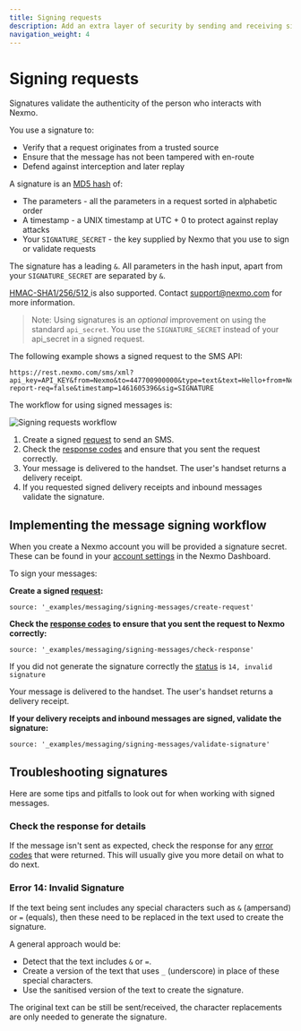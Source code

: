 ```yaml
---
title: Signing requests
description: Add an extra layer of security by sending and receiving signed requests.
navigation_weight: 4
---
```


# Signing requests

Signatures validate the authenticity of the person who interacts with Nexmo.

You use a signature to:

* Verify that a request originates from a trusted source
* Ensure that the message has not been tampered with en-route
* Defend against interception and later replay

A signature is an [MD5 hash](https://en.wikipedia.org/wiki/MD5) of:

* The parameters - all the parameters in a request sorted in alphabetic order
* A timestamp - a UNIX timestamp at UTC + 0 to protect against replay attacks
* Your `SIGNATURE_SECRET` - the key supplied by Nexmo that you use to sign or validate requests

The signature has a leading `&`. All parameters in the hash input, apart from your `SIGNATURE_SECRET` are separated by `&`.

[HMAC-SHA1/256/512 ](https://en.wikipedia.org/wiki/SHA-2) is also supported. Contact support@nexmo.com for more information.

> Note: Using signatures is an *optional* improvement on using the standard `api_secret`. You use the `SIGNATURE_SECRET` instead of your api_secret in a signed request.

The following example shows a signed request to the SMS API:

```
https://rest.nexmo.com/sms/xml?api_key=API_KEY&from=Nexmo&to=447700900000&type=text&text=Hello+from+Nexmo&status-report-req=false&timestamp=1461605396&sig=SIGNATURE
```

The workflow for using signed messages is:

![Signing requests workflow](/assets/images/workflow_call_api_outbound.svg)

1. Create a signed [request](/api/sms#request) to send an SMS.
2. Check the [response codes](/api/sms#errors) and ensure that you sent the request correctly.
3. Your message is delivered to the handset. The user's handset returns a delivery receipt.
4. If you requested signed delivery receipts and inbound messages validate the signature.


## Implementing the message signing workflow

When you create a Nexmo account you will be provided a signature secret. These can be found in your [account settings](https://dashboard.nexmo.com/settings) in the Nexmo Dashboard.

To sign your messages:

**Create a signed [request](/api/sms#request):**

```tabbed_examples
source: '_examples/messaging/signing-messages/create-request'
```

**Check the [response codes](/api/sms#response-codes) to ensure that you sent the request to Nexmo correctly:**

```tabbed_examples
source: '_examples/messaging/signing-messages/check-response'
```

If you did not generate the signature correctly the [status](/api/sms#status-codes) is `14, invalid signature`

Your message is delivered to the handset. The user's handset returns a delivery receipt.

**If your delivery receipts and inbound messages are signed, validate the signature:**

```tabbed_examples
source: '_examples/messaging/signing-messages/validate-signature'
```

## Troubleshooting signatures

Here are some tips and pitfalls to look out for when working with signed messages.

### Check the response for details

If the message isn't sent as expected, check the response for any [error codes](/api/sms#errors) that were returned. This will usually give you more detail on what to do next.

### Error 14: Invalid Signature

If the text being sent includes any special characters such as `&` (ampersand) or `=` (equals), then these need to be replaced in the text used to create the signature.

A general approach would be:

- Detect that the text includes `&` or `=`.
- Create a version of the text that uses `_` (underscore) in place of these special characters.
- Use the sanitised version of the text to create the signature.

The original text can be still be sent/received, the character replacements are only needed to generate the signature.

